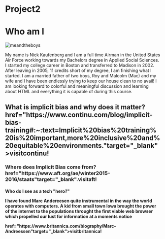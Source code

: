 # Project2
<!DOCTYPE html>
<html>
<head>
<meta charset="utf-8">
</head>
<body>
<h1>Who am I</h1>
<img src="C:\Users\npkau\Dropbox\PC\Desktop\kids.jpg" alt="meandtheboys">
<p>My name is Nick Kaufenberg and I am a full time Airman in the United States Air Force working towards my Bachelors degree in Applied Social Sciences. I started my college career in Boston and transferred to Madison in 2002. After leaving in 2005, 11 credits short of my degree, I am finishing what I started. I am a married father of two boys, Roy and Malcolm (Mac) and my wife and I have been endlessly trying to keep our house clean to no avail! I am looking forward to colorful and meaningful discussion and learning about HTML and everything it is capable of during this course.
<h2>What is implicit bias and why does it matter? <a>href="https://www.continu.com/blog/implicit-bias-training#:~:text=Implicit%20bias%20training%20is%20important,more%20inclusive%20and%20equitable%20environments."target="_blank">visitcontinu!</a></h2>
<h3>Where does Implicit Bias come from? <a>href="https://www.aft.org/ae/winter2015-2016/staats"target="_blank".visitaft!</a></h3>
<h4>Who do I see as a tech "hero?"<p> I have found Marc Andereesen quite instrumental in the way the world operates with computers. A kid from small town Iowa brought the power of the internet to the populations throught the first viable web browser which propelled our lust for information at a moments notice</p><a>href="https://www.britannica.com/biography/Marc-Andreessen"target="_blank">visitbritannica!</a></h4>



<body>
</html>
